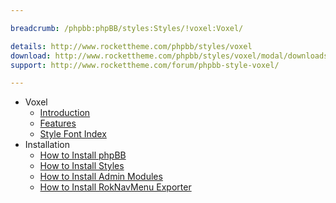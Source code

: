 ```yaml
---

breadcrumb: /phpbb:phpBB/styles:Styles/!voxel:Voxel/

details: http://www.rockettheme.com/phpbb/styles/voxel
download: http://www.rockettheme.com/phpbb/styles/voxel/modal/downloads
support: http://www.rockettheme.com/forum/phpbb-style-voxel/

---
```


* Voxel
	* [Introduction](INDEX.md#introduction)
	* [Features](INDEX.md#features)
    * [Style Font Index](../../../technical_tips/general/font_index.md)
* Installation
	* [How to Install phpBB](../../start/install.md)
	* [How to Install Styles](../../start/styles.md)
	* [How to Install Admin Modules](../../start/styles.md#installing-administrative-modules)
	* [How to Install RokNavMenu Exporter](../../modules/roknavmenu.md)